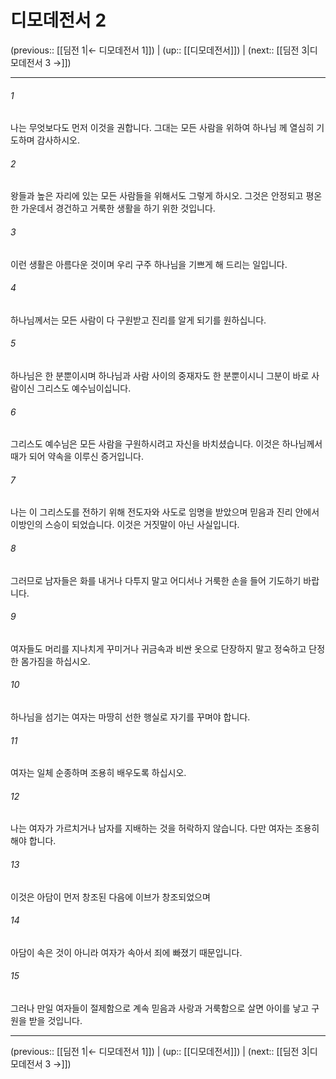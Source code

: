 # 디모데전서 2

(previous:: [[딤전 1|← 디모데전서 1]]) | (up:: [[디모데전서]]) | (next:: [[딤전 3|디모데전서 3 →]])

***




###### 1 

나는 무엇보다도 먼저 이것을 권합니다. 그대는 모든 사람을 위하여 하나님 께 열심히 기도하며 감사하시오. 



###### 2 

왕들과 높은 자리에 있는 모든 사람들을 위해서도 그렇게 하시오. 그것은 안정되고 평온한 가운데서 경건하고 거룩한 생활을 하기 위한 것입니다. 



###### 3 

이런 생활은 아름다운 것이며 우리 구주 하나님을 기쁘게 해 드리는 일입니다. 



###### 4 

하나님께서는 모든 사람이 다 구원받고 진리를 알게 되기를 원하십니다. 



###### 5 

하나님은 한 분뿐이시며 하나님과 사람 사이의 중재자도 한 분뿐이시니 그분이 바로 사람이신 그리스도 예수님이십니다. 



###### 6 

그리스도 예수님은 모든 사람을 구원하시려고 자신을 바치셨습니다. 이것은 하나님께서 때가 되어 약속을 이루신 증거입니다. 



###### 7 

나는 이 그리스도를 전하기 위해 전도자와 사도로 임명을 받았으며 믿음과 진리 안에서 이방인의 스승이 되었습니다. 이것은 거짓말이 아닌 사실입니다. 



###### 8 

그러므로 남자들은 화를 내거나 다투지 말고 어디서나 거룩한 손을 들어 기도하기 바랍니다. 



###### 9 

여자들도 머리를 지나치게 꾸미거나 귀금속과 비싼 옷으로 단장하지 말고 정숙하고 단정한 몸가짐을 하십시오. 



###### 10 

하나님을 섬기는 여자는 마땅히 선한 행실로 자기를 꾸며야 합니다. 



###### 11 

여자는 일체 순종하며 조용히 배우도록 하십시오. 



###### 12 

나는 여자가 가르치거나 남자를 지배하는 것을 허락하지 않습니다. 다만 여자는 조용히 해야 합니다. 



###### 13 

이것은 아담이 먼저 창조된 다음에 이브가 창조되었으며 



###### 14 

아담이 속은 것이 아니라 여자가 속아서 죄에 빠졌기 때문입니다. 



###### 15 

그러나 만일 여자들이 절제함으로 계속 믿음과 사랑과 거룩함으로 살면 아이를 낳고 구원을 받을 것입니다.

***

(previous:: [[딤전 1|← 디모데전서 1]]) | (up:: [[디모데전서]]) | (next:: [[딤전 3|디모데전서 3 →]])
